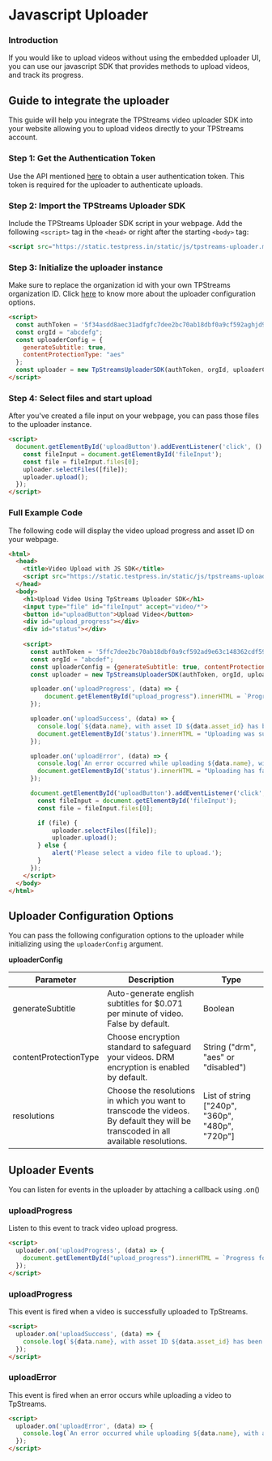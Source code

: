 # Javascript Uploader


### Introduction
If you would like to upload videos without using the embedded uploader UI, you can use our javascript SDK that provides methods to upload videos, and track its progress.


## Guide to integrate the uploader
This guide will help you integrate the TPStreams video uploader SDK into your website allowing you to upload videos directly to your TPStreams account.


### Step 1: Get the Authentication Token
Use the API mentioned [here](../server-api/authentication.md) to obtain a user authentication token. This token is required for the uploader to authenticate uploads.


### Step 2: Import the TPStreams Uploader SDK
Include the TPStreams Uploader SDK script in your webpage. Add the following `<script>` tag in the `<head>` or right after the starting `<body>` tag:

```html
<script src="https://static.testpress.in/static/js/tpstreams-uploader.min.js"></script>
```


### Step 3: Initialize the uploader instance
Make sure to replace the organization id with your own TPStreams organization ID. Click [here](/docs/videos-uploader/javascript-uploader#uploader-configuration-options) to know more about the uploader configuration options.

```html
<script>
  const authToken = '5f34asdd8aec31adfgfc7dee2bc70ab18dbf0a9cf592aghjd9e63c148362cdf595e008bec1';
  const orgId = "abcdefg";
  const uploaderConfig = {
    generateSubtitle: true,
    contentProtectionType: "aes"
  };
  const uploader = new TpStreamsUploaderSDK(authToken, orgId, uploaderConfig);
</script>
```


### Step 4: Select files and start upload
After you've created a file input on your webpage, you can pass those files to the uploader instance.

```html
<script>
  document.getElementById('uploadButton').addEventListener('click', () => {
    const fileInput = document.getElementById('fileInput');
    const file = fileInput.files[0];
    uploader.selectFiles([file]);
    uploader.upload();
  });
</script>
```


### Full Example Code
The following code will display the video upload progress and asset ID on your webpage.

```html
<html>
  <head>
    <title>Video Upload with JS SDK</title>
    <script src="https://static.testpress.in/static/js/tpstreams-uploader.min.js"></script>
  </head>
  <body>
    <h1>Upload Video Using TpStreams Uploader SDK</h1>
    <input type="file" id="fileInput" accept="video/*">
    <button id="uploadButton">Upload Video</button>
    <div id="upload_progress"></div>
    <div id="status"></div>
    
    <script>
      const authToken = '5ffc7dee2bc70ab18dbf0a9cf592ad9e63c148362cdf595e008bec1';
      const orgId = "abcdef";
      const uploaderConfig = {generateSubtitle: true, contentProtectionType: "aes"};
      const uploader = new TpStreamsUploaderSDK(authToken, orgId, uploaderConfig);

      uploader.on('uploadProgress', (data) => {
          document.getElementById("upload_progress").innerHTML = `Progress for asset ${data.asset_id}: ${data.progress_percentage}%`;
      });

      uploader.on('uploadSuccess', (data) => {
        console.log(`${data.name}, with asset ID ${data.asset_id} has been uploaded. Transcoding Status: ${data.status}`)
        document.getElementById('status').innerHTML = "Uploading was successful.";
      });

      uploader.on('uploadError', (data) => {
        console.log(`An error occurred while uploading ${data.name}, with asset ID ${data.asset_id}. Transcoding Status: ${data.status}. Error: ${data.error}`)
        document.getElementById('status').innerHTML = "Uploading has failed";
      });

      document.getElementById('uploadButton').addEventListener('click', () => {
        const fileInput = document.getElementById('fileInput');
        const file = fileInput.files[0];

        if (file) {
            uploader.selectFiles([file]);
            uploader.upload();
        } else {
            alert('Please select a video file to upload.');
        }
      });
    </script>
  </body>
</html>

```


## Uploader Configuration Options
You can pass the following configuration options to the uploader while initializing using the `uploaderConfig` argument.

**uploaderConfig**

| Parameter   | Description             | Type            |
|-------------|-------------------------|-----------------|
| generateSubtitle       | Auto-generate english subtitles for $0.071 per minute of video. False by default.                                                  | Boolean         |
| contentProtectionType  | Choose encryption standard to safeguard your videos. DRM encryption is enabled by default.                                         | String ("drm", "aes" or "disabled") |
| resolutions            | Choose the resolutions in which you want to transcode the videos. By default they will be transcoded in all available resolutions. | List of string ["240p", "360p", "480p", "720p"] |



## Uploader Events
You can listen for events in the uploader by attaching a callback using .on()

### uploadProgress
Listen to this event to track video upload progress.

```html
<script>
  uploader.on('uploadProgress', (data) => {
    document.getElementById("upload_progress").innerHTML = `Progress for asset ${data.asset_id}: ${data.progress_percentage}%`;
  });
</script>
```


### uploadProgress
This event is fired when a video is successfully uploaded to TpStreams.

```html
<script>
  uploader.on('uploadSuccess', (data) => {
    console.log(`${data.name}, with asset ID ${data.asset_id} has been uploaded. Transcoding Status: ${data.status}`)
  });
</script>
```

### uploadError
This event is fired when an error occurs while uploading a video to TpStreams.

```html
<script>
  uploader.on('uploadError', (data) => {
    console.log(`An error occurred while uploading ${data.name}, with asset ID ${data.asset_id}. Transcoding Status: ${data.status}. Error: ${data.error}`)
  });
</script>
```